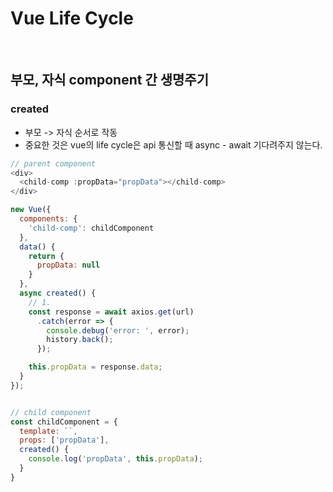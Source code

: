 # Vue Life Cycle

<br>

## 부모, 자식 component 간 생명주기

### created

- 부모 -> 자식 순서로 작동
- 중요한 것은 vue의 life cycle은 api 통신할 때 async - await 기다려주지 않는다.

```js
// parent component
<div>
  <child-comp :propData="propData"></child-comp>
</div>

new Vue({
  components: {
    'child-comp': childComponent
  },
  data() {
    return {
      propData: null
    }
  },
  async created() {
    // 1.
    const response = await axios.get(url)
      .catch(error => { 
        console.debug('error: ', error); 
        history.back();
      });

    this.propData = response.data;
  }
});


// child component
const childComponent = {
  template: ``,
  props: ['propData'],
  created() {
    console.log('propData', this.propData);
  }
}
```
